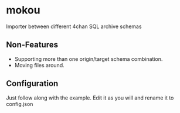 # mokou
Importer between different 4chan SQL archive schemas

## Non-Features
- Supporting more than one origin/target schema combination.
- Moving files around.

## Configuration
Just follow along with the example.
Edit it as you will and rename it to config.json

